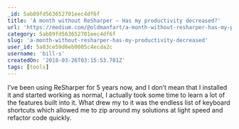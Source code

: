 ```yaml
---
_id: 5ab89fd563652701eec4df6f
title: 'A month without ReSharper — Has my productivity decreased?'
url: 'https://medium.com/@oldmanfart/a-month-without-resharper-has-my-productivity-decreased-a03e1923b60'
category: 5ab89fd563652701eec4df6f
slug: 'a-month-without-resharper-has-my-productivity-decreased'
user_id: 5a83ce59d6eb0005c4ecda2c
username: 'bill-s'
createdOn: '2018-03-26T03:15:53.701Z'
tags: [tools]
---
```


I’ve been using ReSharper for 5 years now, and I don’t mean that I installed it and started working as normal, I actually took some time to learn a lot of the features built into it. What drew my to it was the endless list of keyboard shortcuts which allowed me to zip around my solutions at light speed and refactor code quickly.

